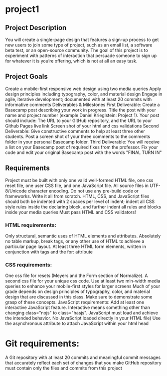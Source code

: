 # project1

## Project Description
You will create a single-page design that features a sign-up process to get new users to join some type of project, such as an email list, a software beta test, or an open-source community. The goal of this project is to experiment with patterns of interaction that persuade someone to sign up for whatever it is you’re offering, which is not at all an easy task.

## Project Goals
Create a mobile-first responsive web design using two media queries
Apply design principles including typography, color, and material design
Engage in agile, iterative development; documented with at least 20 commits with informative comments
Deliverables & Milestones
First Deliverable: Create a Basecamp post describing your work in progress. Title the post with your name and project number (example Daniel Krieglstein: Project 1). Your post should include:
The URL to your GitHub repository, and the URL to your Github Pages live link
Screen shot of your html and css validations
Second Deliverable: Give constructive comments to help at least three other students.
Post a screen shot of your three comments to the comments folder in your personal Basecamp folder.
Third Deliverable: You will receive a list on your Basecamp post of required fixes from the professor. Fix your code and edit your original Basecamp post with the words "FINAL TURN IN"

## Requirements
Project must be built with only one valid well-formed HTML file, one css reset file, one user CSS file, and one JavaScript file.
All source files in UTF-8/Unicode character encoding.
Do not use any pre-build code or frameworks. Write it all from scratch.
HTML, CSS, and JavaScript files should both be indented with 2 spaces per level of indent; indent all CSS style rules inside the declaring block, and further indent all rules and blocks inside your media queries
Must pass HTML and CSS validators!
### HTML requirements:
Only structural, semantic uses of HTML elements and attributes. Absolutely no table markup, break tags, or any other use of HTML to achieve a particular page layout.
At least three HTML form elements, written in conjunction with <label> tags and the for: attribute
### CSS requirements:
One css file for resets (Meyers and the Form section of Normalize). A second css file for your unique css code.
Use at least two min-width media queries to enhance your mobile-first styles for larger screens
Much of your grade depends on design principles of typography, color, and material design that are discussed in this class. Make sure to demonstrate some grasp of these concepts.
JavaScript requirements:
Add at least one interactive JavaScript feature. Interactive means something other than changing class="nojs" to class="hasjs".
JavaScript must load and achieve the intended behavior.
No JavaScript loaded directly in your HTML file)
Use the asynchronous attribute to attach JavaScript within your html head
# Git requirements:
A Git repository with at least 20 commits and meaningful commit messages that accurately reflect each set of changes that you make
GitHub repository must contain only the files and commits from this project

